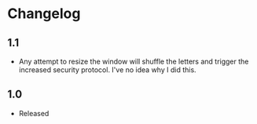 # Changelog

## 1.1

* Any attempt to resize the window will shuffle the letters and trigger the increased security protocol. I've no idea why I did this.

## 1.0

* Released 
